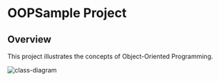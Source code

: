 # OOPSample Project

## Overview
This project illustrates the concepts of Object-Oriented Programming.

![class-diagram](https://www.plantuml.com/plantuml/proxy?src=https://raw.githubusercontent.com/upc-pre-202520-1asi0729-7338/oop-sample/refs/heads/master/docs/class-diagram.puml)
